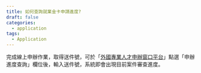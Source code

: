 ```yaml
---
title: 如何查詢就業金卡申請進度?
draft: false
categories:
  - application
tags:
  - Application
---
```

完成線上申辦作業，取得送件號，可於「[外國專業人才申辦窗口平台](https://coa.immigration.gov.tw/coa-frontend/four-in-one/entry/)」點選「申辦進度查詢」欄位後，輸入送件號，系統即會出現目前案件審查進度。